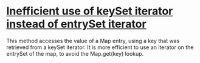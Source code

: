 # [Inefficient use of keySet iterator instead of entrySet iterator](https://spotbugs.readthedocs.io/en/latest/bugDescriptions.html#WMI_WRONG_MAP_ITERATOR)

 This method accesses the value of a Map entry, using a key that was retrieved from
a keySet iterator. It is more efficient to use an iterator on the entrySet of the map, to avoid the
Map.get(key) lookup.